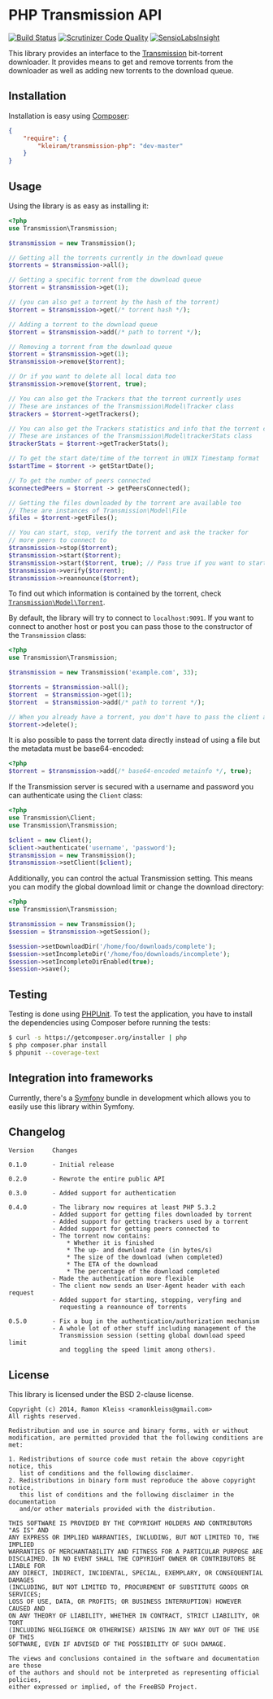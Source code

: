 # PHP Transmission API

[![Build Status](https://travis-ci.org/kleiram/transmission-php.png)](https://travis-ci.org/kleiram/transmission-php)
[![Scrutinizer Code Quality](https://scrutinizer-ci.com/g/kleiram/transmission-php/badges/quality-score.png?s=21ff8ce00b8b381734360405aeaf2b48875a8137)](https://scrutinizer-ci.com/g/kleiram/transmission-php/)
[![SensioLabsInsight](https://insight.sensiolabs.com/projects/4df441fd-864e-4491-a226-b35b79911af8/mini.png)](https://insight.sensiolabs.com/projects/4df441fd-864e-4491-a226-b35b79911af8)

This library provides an interface to the [Transmission](http://transmissionbt.com)
bit-torrent downloader. It provides means to get and remove torrents from
the downloader as well as adding new torrents to the download queue.

## Installation

Installation is easy using [Composer](https://getcomposer.org):

```json
{
    "require": {
        "kleiram/transmission-php": "dev-master"
    }
}
```

## Usage

Using the library is as easy as installing it:

```php
<?php
use Transmission\Transmission;

$transmission = new Transmission();

// Getting all the torrents currently in the download queue
$torrents = $transmission->all();

// Getting a specific torrent from the download queue
$torrent = $transmission->get(1);

// (you can also get a torrent by the hash of the torrent)
$torrent = $transmission->get(/* torrent hash */);

// Adding a torrent to the download queue
$torrent = $transmission->add(/* path to torrent */);

// Removing a torrent from the download queue
$torrent = $transmission->get(1);
$transmission->remove($torrent);

// Or if you want to delete all local data too
$transmission->remove($torrent, true);

// You can also get the Trackers that the torrent currently uses
// These are instances of the Transmission\Model\Tracker class
$trackers = $torrent->getTrackers();

// You can also get the Trackers statistics and info that the torrent currently has
// These are instances of the Transmission\Model\trackerStats class
$trackerStats = $torrent->getTrackerStats();

// To get the start date/time of the torrent in UNIX Timestamp format
$startTime = $torrent -> getStartDate();

// To get the number of peers connected
$connectedPeers = $torrent -> getPeersConnected();

// Getting the files downloaded by the torrent are available too
// These are instances of Transmission\Model\File
$files = $torrent->getFiles();

// You can start, stop, verify the torrent and ask the tracker for
// more peers to connect to
$transmission->stop($torrent);
$transmission->start($torrent);
$transmission->start($torrent, true); // Pass true if you want to start the torrent immediatly
$transmission->verify($torrent);
$transmission->reannounce($torrent);
```

To find out which information is contained by the torrent, check
[`Transmission\Model\Torrent`](https://github.com/kleiram/transmission-php/tree/master/lib/Transmission/Model/Torrent.php).

By default, the library will try to connect to `localhost:9091`. If you want to
connect to another host or post you can pass those to the constructor of the
`Transmission` class:

```php
<?php
use Transmission\Transmission;

$transmission = new Transmission('example.com', 33);

$torrents = $transmission->all();
$torrent  = $transmission->get(1);
$torrent  = $transmission->add(/* path to torrent */);

// When you already have a torrent, you don't have to pass the client again
$torrent->delete();
```

It is also possible to pass the torrent data directly instead of using a file
but the metadata must be base64-encoded:

```php
<?php
$torrent = $transmission->add(/* base64-encoded metainfo */, true);
```

If the Transmission server is secured with a username and password you can
authenticate using the `Client` class:

```php
<?php
use Transmission\Client;
use Transmission\Transmission;

$client = new Client();
$client->authenticate('username', 'password');
$transmission = new Transmission();
$transmission->setClient($client);
```

Additionally, you can control the actual Transmission setting. This means
you can modify the global download limit or change the download directory:

```php
<?php
use Transmission\Transmission;

$transmission = new Transmission();
$session = $transmission->getSession();

$session->setDownloadDir('/home/foo/downloads/complete');
$session->setIncompleteDir('/home/foo/downloads/incomplete');
$session->setIncompleteDirEnabled(true);
$session->save();
```

## Testing

Testing is done using [PHPUnit](https://github.com/sebastianbergmann/phpunit). To
test the application, you have to install the dependencies using Composer before
running the tests:

```bash
$ curl -s https://getcomposer.org/installer | php
$ php composer.phar install
$ phpunit --coverage-text
```

## Integration into frameworks

Currently, there's a [Symfony](https://github.com/chellem/TransmissionBundle)
bundle in development which allows you to easily use this library within Symfony.

## Changelog

    Version     Changes

    0.1.0       - Initial release

    0.2.0       - Rewrote the entire public API

    0.3.0       - Added support for authentication

    0.4.0       - The library now requires at least PHP 5.3.2
                - Added support for getting files downloaded by torrent
                - Added support for getting trackers used by a torrent
                - Added support for getting peers connected to
                - The torrent now contains:
                    * Whether it is finished
                    * The up- and download rate (in bytes/s)
                    * The size of the download (when completed)
                    * The ETA of the download
                    * The percentage of the download completed
                - Made the authentication more flexible
                - The client now sends an User-Agent header with each request
                - Added support for starting, stopping, veryfing and
                  requesting a reannounce of torrents

    0.5.0       - Fix a bug in the authentication/authorization mechanism
                - A whole lot of other stuff including management of the
                  Transmission session (setting global download speed limit
                  and toggling the speed limit among others).

## License

This library is licensed under the BSD 2-clause license.

    Copyright (c) 2014, Ramon Kleiss <ramonkleiss@gmail.com>
    All rights reserved.

    Redistribution and use in source and binary forms, with or without
    modification, are permitted provided that the following conditions are met:

    1. Redistributions of source code must retain the above copyright notice, this
       list of conditions and the following disclaimer.
    2. Redistributions in binary form must reproduce the above copyright notice,
       this list of conditions and the following disclaimer in the documentation
       and/or other materials provided with the distribution.

    THIS SOFTWARE IS PROVIDED BY THE COPYRIGHT HOLDERS AND CONTRIBUTORS "AS IS" AND
    ANY EXPRESS OR IMPLIED WARRANTIES, INCLUDING, BUT NOT LIMITED TO, THE IMPLIED
    WARRANTIES OF MERCHANTABILITY AND FITNESS FOR A PARTICULAR PURPOSE ARE
    DISCLAIMED. IN NO EVENT SHALL THE COPYRIGHT OWNER OR CONTRIBUTORS BE LIABLE FOR
    ANY DIRECT, INDIRECT, INCIDENTAL, SPECIAL, EXEMPLARY, OR CONSEQUENTIAL DAMAGES
    (INCLUDING, BUT NOT LIMITED TO, PROCUREMENT OF SUBSTITUTE GOODS OR SERVICES;
    LOSS OF USE, DATA, OR PROFITS; OR BUSINESS INTERRUPTION) HOWEVER CAUSED AND
    ON ANY THEORY OF LIABILITY, WHETHER IN CONTRACT, STRICT LIABILITY, OR TORT
    (INCLUDING NEGLIGENCE OR OTHERWISE) ARISING IN ANY WAY OUT OF THE USE OF THIS
    SOFTWARE, EVEN IF ADVISED OF THE POSSIBILITY OF SUCH DAMAGE.

    The views and conclusions contained in the software and documentation are those
    of the authors and should not be interpreted as representing official policies,
    either expressed or implied, of the FreeBSD Project.
